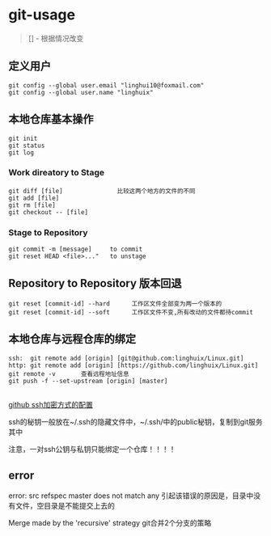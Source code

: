 # git-usage

> [] - 根据情况改变

## 定义用户

```
git config --global user.email "linghui10@foxmail.com"
git config --global user.name "linghuix"
```

## 本地仓库基本操作

```
git init
git status 
git log
```

### Work direatory to Stage

```
git diff [file]               比较这两个地方的文件的不同
git add [file]
git rm [file]
git checkout -- [file]
```

### Stage to Repository

```
git commit -m [message]     to commit
git reset HEAD <file>..."   to unstage
```

##  Repository to Repository 版本回退

```
git reset [commit-id] --hard      工作区文件全部变为两一个版本的
git reset [commit-id] --soft      工作区文件不变,所有改动的文件都待commit
```

## 本地仓库与远程仓库的绑定

```
ssh:  git remote add [origin] [git@github.com:linghuix/Linux.git]
http: git remote add [origin] [https://github.com/linghuix/Linux.git]
git remote -v       查看远程地址信息
git push -f --set-upstream [origin] [master]
```

## 

[github ssh加密方式的配置](https://help.github.com/en/articles/connecting-to-github-with-ssh)

ssh的秘钥一般放在~/.ssh的隐藏文件中，~/.ssh/中的public秘钥，复制到git服务其中

注意，一对ssh公钥与私钥只能绑定一个仓库！！！！

## error

error: src refspec master does not match any
引起该错误的原因是，目录中没有文件，空目录是不能提交上去的

Merge made by the 'recursive' strategy
git合并2个分支的策略
